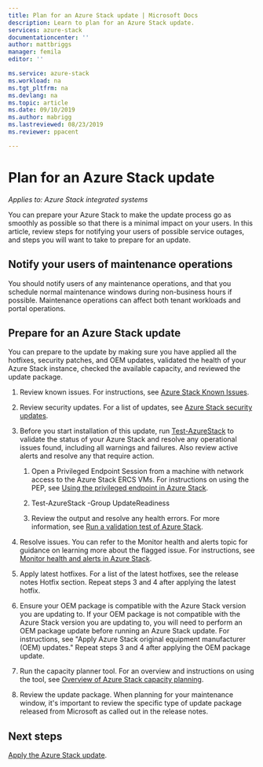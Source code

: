 ```yaml
---
title: Plan for an Azure Stack update | Microsoft Docs
description: Learn to plan for an Azure Stack update.
services: azure-stack
documentationcenter: ''
author: mattbriggs
manager: femila
editor: ''

ms.service: azure-stack
ms.workload: na
ms.tgt_pltfrm: na
ms.devlang: na
ms.topic: article
ms.date: 09/10/2019
ms.author: mabrigg
ms.lastreviewed: 08/23/2019
ms.reviewer: ppacent 

---
```


# Plan for an Azure Stack update

*Applies to: Azure Stack integrated systems*

You can prepare your Azure Stack to make the update process go as smoothly as possible so that there is a minimal impact on your users. In this article, review steps for notifying your users of possible service outages, and steps you will want to take to prepare for an update.

## Notify your users of maintenance operations

You should notify users of any maintenance operations, and that you schedule normal maintenance windows during non-business hours if possible. Maintenance operations can affect both tenant workloads and portal operations.

## Prepare for an Azure Stack update

You can prepare to the update by making sure you have applied all the hotfixes, security patches, and OEM updates, validated the health of your Azure Stack instance, checked the available capacity, and reviewed the update package.

1. Review known issues. For instructions, see [Azure Stack Known Issues](https://docs.microsoft.com/azure-stack/operator/release-notes.md).

2. Review security updates. For a list of updates, see [Azure Stack security updates](https://docs.microsoft.com/azure-stack/operator/release-notes-security-updates.md).

3. Before you start installation of this update, run [Test-AzureStack](https://docs.microsoft.com/azure-stack/operator/azure-stack-diagnostic-test) to validate the status of your Azure Stack and resolve any operational issues found, including all warnings and failures. Also review active alerts and resolve any that require action.

    1. Open a Privileged Endpoint Session from a machine with network access to the Azure Stack ERCS VMs. For instructions on using the PEP, see [Using the privileged endpoint in Azure Stack](https://docs.microsoft.com/azure-stack/operator/azure-stack-privileged-endpoint).

    2. Test-AzureStack -Group UpdateReadiness

    3. Review the output and resolve any health errors. For more information, see [Run a validation test of Azure Stack](https://docs.microsoft.com/azure-stack/operator/azure-stack-diagnostic-test).

4. Resolve issues. You can refer to the Monitor health and alerts topic for guidance on learning more about the flagged issue. For instructions, see [Monitor health and alerts in Azure Stack](https://docs.microsoft.com/azure-stack/operator/azure-stack-monitor-health).

5. Apply latest hotfixes. For a list of the latest hotfixes, see the release notes Hotfix section. Repeat steps 3 and 4 after applying the latest hotfix.

6. Ensure your OEM package is compatible with the Azure Stack version you are updating to. If your OEM package is not compatible with the Azure Stack version you are updating to, you will need to perform an OEM package update before running an Azure Stack update. For instructions, see "Apply Azure Stack original equipment manufacturer (OEM) updates." Repeat steps 3 and 4 after applying the OEM package update.

7. Run the capacity planner tool. For an overview and instructions on using the tool, see [Overview of Azure Stack capacity planning](https://docs.microsoft.com/azure-stack/operator/azure-stack-capacity-planning-overview).

8. Review the update package. When planning for your maintenance window, it's important to review the specific type of update package released from Microsoft as called out in the release notes.

## Next steps

[Apply the Azure Stack update](azure-stack-apply-updates.md).
